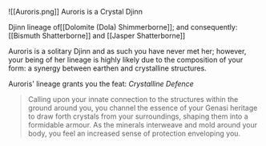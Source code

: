 ![[Auroris.png]]
Auroris is a Crystal Djinn

Djinn lineage of[[Dolomite (Dola) Shimmerborne]]; and consequently:[[Bismuth Shatterborne]] and [[Jasper Shatterborne]]

Auroris is a solitary Djinn and as such you have never met her; however, your being of her lineage is highly likely due to the composition of your form: a synergy between earthen and crystalline structures.

Auroris' lineage grants you the feat: *Crystalline Defence*
>Calling upon your innate connection to the structures within the ground around you, you channel the essence of your Genasi heritage to draw forth crystals from your surroundings, shaping them into a formidable armour. As the minerals interweave and mold around your body, you feel an increased sense of protection enveloping you.

